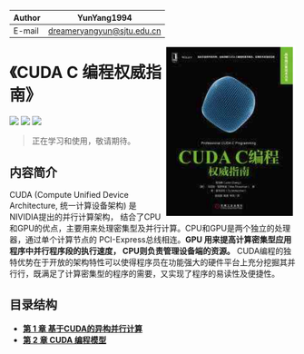 
|Author|YunYang1994|
|---|---
|E-mail|dreameryangyun@sjtu.edu.cn

[<img src="image/cuda-c-programming.png" alt="logo" height="300" align="right" />](https://book.douban.com/subject/27108836/)

# 《CUDA C 编程权威指南》

![](https://img.shields.io/badge/version-v2-green.svg)
[![](https://img.shields.io/badge/language-%E7%AE%80%E4%BD%93%E4%B8%AD%E6%96%87-red.svg)](./README.md)
[![](https://img.shields.io/badge/chat-%E4%BA%A4%E6%B5%81-667ed5.svg)](./assets/community.md) 

> 正在学习和使用，敬请期待。

## 内容简介

CUDA (Compute Unified Device Architecture, 统一计算设备架构) 是NIVIDIA提出的并行计算架构， 结合了CPU和GPU的优点，主要用来处理密集型及并行计算。CPU和GPU是两个独立的处理器，通过单个计算节点的 PCI-Express总线相连。**GPU 用来提高计算密集型应用程序中并行程序段的执行速度， CPU则负责管理设备端的资源。** CUDA编程的独特优势在于开放的架构特性可以使得程序员在功能强大的硬件平台上充分挖掘其并行行，既满足了计算密集型的程序的需要，又实现了程序的易读性及便捷性。

## 目录结构
- [**第 1 章 基于CUDA的异构并行计算**](./src/chapter01/README.md)
- [**第 2 章 CUDA 编程模型**](./src/chapter02/README.md)
